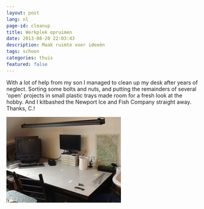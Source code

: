 ```yaml
---
layout: post
lang: nl
page-id: cleanup
title: Werkplek opruimen
date: 2013-08-20 22:03:43
description: Maak ruimte voor ideeën
tags: schoon
categories: thuis
featured: false
---
```


With a lot of help from my son I managed to clean up my desk after years of neglect. Sorting some bolts and nuts, and putting the remainders of several 'open' projects in small plastic trays made room for a fresh look at the hobby.
And I kitbashed the Newport Ice and Fish Company straight away. Thanks, C.!

![Clean desk](/assets/img/blog/20130821-000320.jpg)
